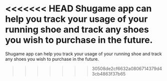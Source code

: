 <<<<<<< HEAD
Shugame app can help you track your usage of your running shoe and track any shoes you wish to purchase in the future.
=======
Shugame app can help you track your usage of your running shoe and track any shoes you wish to purchase in the future. 
>>>>>>> 30508de2cf6632a0806714379d43cb4863f37b65
